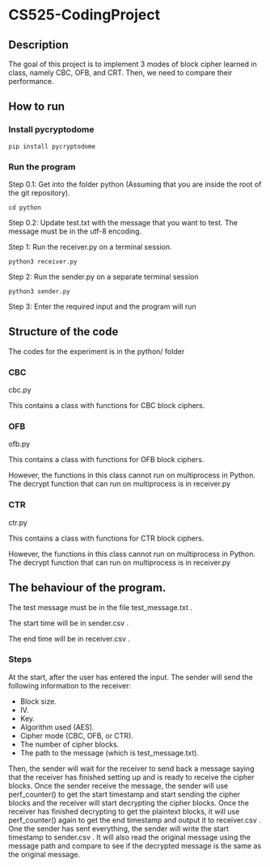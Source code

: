 # CS525-CodingProject

## Description
The goal of this project is to implement 3 modes of block cipher learned in class, namely CBC, OFB, and CRT. Then, we need to compare their performance. 

## How to run
### Install pycryptodome

    pip install pycryptodome

### Run the program
Step 0.1: Get into the folder python (Assuming that you are inside the root of the git repository).
    
    cd python

Step 0.2: Update test.txt with the message that you want to test. The message must be in the utf-8 encoding. 

Step 1: Run the receiver.py on a terminal session.

    python3 receiver.py

Step 2: Run the sender.py on a separate terminal session

    python3 sender.py
  
Step 3: Enter the required input and the program will run

## Structure of the code
The codes for the experiment is in the python/ folder

### CBC
cbc.py

This contains a class with functions for CBC block ciphers.

### OFB
ofb.py

This contains a class with functions for OFB block ciphers. 

However, the functions in this class cannot run on multiprocess in Python. The decrypt function that can run on multiprocess is in receiver.py

### CTR
ctr.py

This contains a class with functions for CTR block ciphers. 

However, the functions in this class cannot run on multiprocess in Python. The decrypt function that can run on multiprocess is in receiver.py

## The behaviour of the program.

The test message must be in the file test_message.txt . 

The start time will be in sender.csv .

The end time will be in receiver.csv .

### Steps
At the start, after the user has entered the input. The sender will send the following information to the receiver:
+ Block size.
+ IV.
+ Key.
+ Algorithm used (AES).
+ Cipher mode (CBC, OFB, or CTR).
+ The number of cipher blocks.
+ The path to the message (which is test_message.txt).

Then, the sender will wait for the receiver to send back a message saying that the receiver has finished setting up and is ready to receive the cipher blocks. 
Once the sender receive the message, the sender will use perf_counter() to get the start timestamp and start sending the cipher blocks and the receiver will start decrypting the cipher blocks.
Once the receiver has finished decrypting to get the plaintext blocks, it will use perf_counter() again to get the end timestamp and output it to receiver.csv . 
One the sender has sent everything, the sender will write the start timestamp to sender.csv .
It will also read the original message using the message path and compare to see if the decrypted message is the same as the original message.


